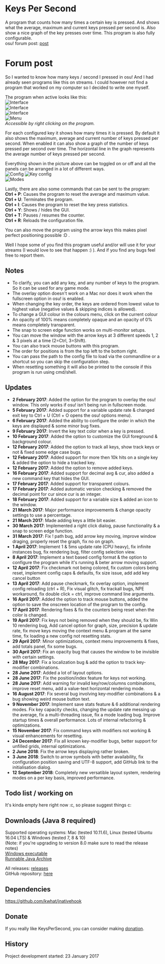 # Keys Per Second

A program that counts how many times a certain key is pressed. And shows what the average, maximum and current keys pressed per second is. Also show a nice graph of the key presses over time.
This program is also fully configurable.<br>
osu! forum post: [post](https://osu.ppy.sh/forum/p/5789644/)<br>

# Forum post
So I wanted to know how many keys / second I pressed in osu! And I had already seen programs like this on streams.
I could however not find a program that worked on my computer so I decided to write one myself.

The program when active looks like this:<br>
![Interface](http://i.imgur.com/9cCzB0Q.png)<br>
![Interface](http://i.imgur.com/bLQXABw.png)<br>
![Interface](https://i.imgur.com/2HgRJwO.png)<br>
![Menu](https://i.imgur.com/lltS2NK.png)<br>
_Accessible by right clicking on the program._

For each configured key it shows how many times it is pressed. By default it also shows the maximum, average and current number of keys pressed per second.
When enabled it can also show a graph of the number of keys pressed per second over time. The horizontal line in the graph represents the average number of keys pressed per second.

Everything shown in the picture above can be toggled on or off and all the panels can be arranged in a lot of different ways.<br>
![Config](https://i.imgur.com/rF7aRBu.png)
![Key config](http://i.imgur.com/N6JOCJk.png)<br>
![Modes](https://i.imgur.com/gNYCSb9.png)  

Lastly, there are also some commands that can be sent to the program:<br>
**Ctrl + P**: Causes the program to reset the average and maximum value.<br>
**Ctrl + U**: Terminates the program.<br>
**Ctrl + I**: Causes the program to reset the key press statistics.<br>
**Ctrl + Y**: Shows / hides the GUI.<br>
**Ctrl + T**: Pauses / resumes the counter.<br>
**Ctrl + R**: Reloads the configuration file.

You can also move the program using the arrow keys this makes pixel perfect positioning possible :D .

Well I hope some of you find this program useful and/or will use it for your streams (I would love to see that happen  :) ).
And if you find any bugs feel free to report them.

## Notes
- To clarify, you can add any key, and any number of keys to the program. So it can be used for any game mode.
- The overlay option doesn't work on a Mac nor does it work when the fullscreen option in osu! is enabled.
- When changing the key order, the keys are ordered from lowest value to highest value (negative values & skipping indices is allowed).
- To change a GUI colour in the colours menu, click on the current colour
- An opacity of 100% means completely opaque and an opacity of 0% means completely transparent.
- The snap to screen edge function works on multi-monitor setups.
- You can move the window with the arrow keys at 3 different speeds 1, 2 & 3 pixels at a time (2=Ctrl, 3=Shift).
- You can also track mouse buttons with this program.
- The order for positions is from the top left to the bottom right.
- You can pass the path to the config file to load via the commandline or a shortcut so you can skip the configuration step.
- When resetting something it will also be printed to the console if this program is run using cmd/shell.

## Updates
- **2 February 2017**: Added the option for the program to overlay the osu! window. This only works if osu! isn't being run in fullscreen mode.<br>
- **5 February 2017**: Added support for a variable update rate & changed exit key to Ctrl + U (Ctrl + O opens the osu! options menu).<br>
- **6 February 2017**: Added the ability to configure the order in which the keys are displayed & some minor bug fixes.<br>
- **9 February 2017**: Invert the key text color when a key is pressed.<br>
- **10 February 2017**: Added the option to customize the GUI foreground & background colour.<br>
- **12 February 2017**: Added the option to track all keys, show track keys or not & fixed some edge case bugs.<br>
- **12 February 2017**: Added support for more then 10k hits on a single key & added the option to hide a tracked key.<br>
- **12 February 2017**: Added the option to remove added keys.<br>
- **16 February 2017**: Added support for decimal avg & cur, also added a new command key that hides the GUI.<br>
- **17 February 2017**: Added support for transparent colours.<br>
- **17 February 2017**: Added automatic version checking & removed the decimal point for cur since cur is an integer.<br>
- **18 February 2017**: Added support for a variable size & added an icon to the window.<br>
- **21 March 2017**: Major performance improvements & change opacity settings to use a percentage.<br>
- **21 March 2017**: Made adding keys a little bit easier.<br>
- **30 March 2017**: Implemented a right click dialog, pause functionality & a snap to screen edge function.<br>
- **31 March 2017**: Fix ! path bug, add arrow key moving, improve window draging, properly reset the graph, fix no on graph.<br>
- **1 April 2017**: Implement 1 & 5ms update rate (CPU heavy), fix infinite instances bug, fix rendering bug, filter config selection view.<br>
- **8 April 2017**: Implement a text based config format & the option to configure the program while it's running & beter arrow moving support.<br>
- **12 April 2017**: Fix checkmark not being colored, fix custom colors being reset, implement config caps & defaults, fix size issue, add add key cancel button<br>
- **13 April 2017**: Add pause checkmark, fix overlay option, implement config reloading (ctrl + R), Fix visual glitch, fix trackall bugs, NPE workaround, fix double click = ctrl, improve command line arguments.<br>
- **16 April 2017**: Added the option to track mouse buttons, added the option to save the onscreen location of the program to the config.<br>
- **17 April 2017**: Rendering fixes & fix the counters being reset when the color is changed.<br>
- **19 April 2017**: Fix keys not being removed when they should be, fix Win 10 rendering bug, Add cancel option for graph, size, precision & update rate, fix move keys moving the context menu & program at the same time, fix loading a new config not resetting stats.<br>
- **29 April 2017**: Minor optimizations, context menu improvements & fixes, add totals panel, fix some bugs.<br>
- **30 April 2017**: Fix an opacity bug that causes the window to be invisible with certain settings.<br>
- **28 May 2017**: Fix a localization bug & add the option to track key-modifier combinations.<br>
- **28 June 2017**: Added a lot of layout options.<br>
- **28 June 2017**: Fix the position/index feature for keys not working.<br>
- **28 June 2017**: Add warning for invalid key/row/columns combinations, improve reset menu, add a value-text horizontal rendering mode.<br>
- **16 August 2017**: Fix several bug involving key-modifier combinations & a bug showing weird mouse button text.<br>
- **9 November 2017**: Implement save stats feature & 6 additional rendering modes. Fix key capacity checks, changing the update rate messing up the average, fix a multi-threading issue, fix a mode loading bug. Improve startup times & overall performance. Lots of internal refactoring & optimizations.<br>
- **15 November 2017**: Fix command keys with modifiers not working & visual enhancements for resetting.<br>
- **24 December 2017**: Fix all known key-modifier bugs, better support for unfilled grids, internal optimizations.<br>
- **2 June 2018**: Fix the arrow keys displaying rather broken.<br>
- **3 June 2018**: Switch to arrow symbols with better availability, fix configuration position saving and UTF-8 support, add GitHub link to the initialisation dialog.
- **12 September 2018**: Completely new versatible layout system, rendering modes on a per key basis, improved performance.

## Todo list / working on
It's kinda empty here right now :c, so please suggest things c:

## Downloads (Java 8 required)
Supported operating systems: Mac (tested 10.11.6), Linux (tested Ubuntu 16.04 LTS) & Windows (tested 7, 8 & 10)<br>
(Note: if you're upgrading _to_ version 8.0 make sure to read the release notes)    
[Windows executable](https://github.com/RoanH/KeysPerSecond/releases/download/v8.0/KeysPerSecond-v8.0.exe)<br>
[Runnable Java Archive](https://github.com/RoanH/KeysPerSecond/releases/download/v8.0/KeysPerSecond-v8.0.jar)

All releases: [releases](https://github.com/RoanH/KeysPerSecond/releases)<br>
GitHub repository: [here](https://github.com/RoanH/KeysPerSecond)

## Dependencies
https://github.com/kwhat/jnativehook

## Donate
If you really like KeysPerSecond, you can consider making [donation](https://www.paypal.me/KeysPerSecond).

## History
Project development started: 23 January 2017
